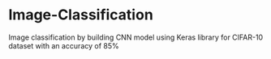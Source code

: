 # Image-Classification
Image classification by building CNN model using Keras library for CIFAR-10 dataset with an accuracy of 85%

